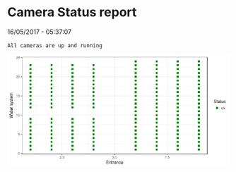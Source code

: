 Camera Status report
================
16/05/2017 - 05:37:07

    All cameras are up and running

![](camreport_files/figure-markdown_github/unnamed-chunk-2-1.png)
